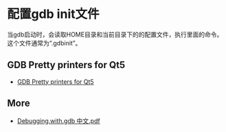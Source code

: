# 配置gdb init文件

当gdb启动时，会读取HOME目录和当前目录下的的配置文件，执行里面的命令。这个文件通常为“.gdbinit”。

## GDB Pretty printers for Qt5

- [GDB Pretty printers for Qt5](https://github.com/Lekensteyn/qt5printers)

## More

- [Debugging.with.gdb 中文.pdf](https://github.com/shihyu/MyTool/blob/master/GDB/Debugging.with.gdb%20%E4%B8%AD%E6%96%87.pdf)
